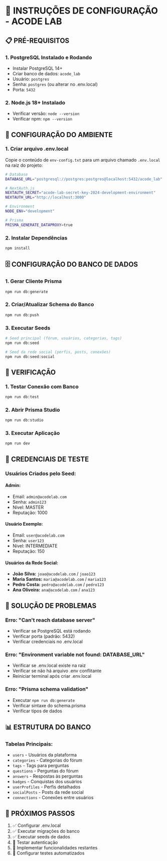 # 🚀 INSTRUÇÕES DE CONFIGURAÇÃO - ACODE LAB

## 📋 **PRÉ-REQUISITOS**

### **1. PostgreSQL Instalado e Rodando**
- Instalar PostgreSQL 14+ 
- Criar banco de dados: `acode_lab`
- Usuário: `postgres`
- Senha: `postgres` (ou alterar no .env.local)
- Porta: `5432`

### **2. Node.js 18+ Instalado**
- Verificar versão: `node --version`
- Verificar npm: `npm --version`

## 🔧 **CONFIGURAÇÃO DO AMBIENTE**

### **1. Criar arquivo .env.local**
Copie o conteúdo de `env-config.txt` para um arquivo chamado `.env.local` na raiz do projeto:

```bash
# Database
DATABASE_URL="postgresql://postgres:postgres@localhost:5432/acode_lab"

# NextAuth.js
NEXTAUTH_SECRET="acode-lab-secret-key-2024-development-environment"
NEXTAUTH_URL="http://localhost:3000"

# Environment
NODE_ENV="development"

# Prisma
PRISMA_GENERATE_DATAPROXY=true
```

### **2. Instalar Dependências**
```bash
npm install
```

## 🗄️ **CONFIGURAÇÃO DO BANCO DE DADOS**

### **1. Gerar Cliente Prisma**
```bash
npm run db:generate
```

### **2. Criar/Atualizar Schema do Banco**
```bash
npm run db:push
```

### **3. Executar Seeds**
```bash
# Seed principal (fórum, usuários, categorias, tags)
npm run db:seed

# Seed da rede social (perfis, posts, conexões)
npm run db:seed:social
```

## 🧪 **VERIFICAÇÃO**

### **1. Testar Conexão com Banco**
```bash
npm run db:test
```

### **2. Abrir Prisma Studio**
```bash
npm run db:studio
```

### **3. Executar Aplicação**
```bash
npm run dev
```

## 🔑 **CREDENCIAIS DE TESTE**

### **Usuários Criados pelo Seed:**

#### **Admin:**
- Email: `admin@acodelab.com`
- Senha: `admin123`
- Nível: MASTER
- Reputação: 1000

#### **Usuário Exemplo:**
- Email: `user@acodelab.com`
- Senha: `user123`
- Nível: INTERMEDIATE
- Reputação: 150

#### **Usuários da Rede Social:**
- **João Silva:** `joao@acodelab.com` / `joao123`
- **Maria Santos:** `maria@acodelab.com` / `maria123`
- **Pedro Costa:** `pedro@acodelab.com` / `pedro123`
- **Ana Oliveira:** `ana@acodelab.com` / `ana123`

## 🚨 **SOLUÇÃO DE PROBLEMAS**

### **Erro: "Can't reach database server"**
- Verificar se PostgreSQL está rodando
- Verificar porta (padrão: 5432)
- Verificar credenciais no .env.local

### **Erro: "Environment variable not found: DATABASE_URL"**
- Verificar se .env.local existe na raiz
- Verificar se não há arquivo .env conflitante
- Reiniciar terminal após criar .env.local

### **Erro: "Prisma schema validation"**
- Executar `npm run db:generate`
- Verificar sintaxe do schema.prisma
- Verificar tipos de dados

## 📊 **ESTRUTURA DO BANCO**

### **Tabelas Principais:**
- `users` - Usuários da plataforma
- `categories` - Categorias do fórum
- `tags` - Tags para perguntas
- `questions` - Perguntas do fórum
- `answers` - Respostas às perguntas
- `badges` - Conquistas dos usuários
- `userProfiles` - Perfis detalhados
- `socialPosts` - Posts da rede social
- `connections` - Conexões entre usuários

## 🎯 **PRÓXIMOS PASSOS**

1. ✅ Configurar .env.local
2. ✅ Executar migrações do banco
3. ✅ Executar seeds de dados
4. 🔄 Testar autenticação
5. 🔄 Implementar funcionalidades restantes
6. 🔄 Configurar testes automatizados

